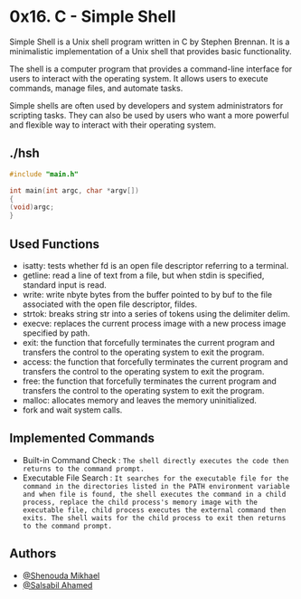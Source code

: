 
# 0x16. C - Simple Shell

Simple Shell is a Unix shell program written in C by Stephen Brennan. It is a minimalistic implementation of a Unix shell that provides basic functionality.

The shell is a computer program that provides a command-line interface for users to interact with the operating system. It allows users to execute commands, manage files, and automate tasks.

Simple shells are often used by developers and system administrators for scripting tasks. They can also be used by users who want a more powerful and flexible way to interact with their operating system.

## ./hsh

```c
#include "main.h"

int main(int argc, char *argv[])
{
(void)argc;
}
```

## Used Functions
- isatty: tests whether fd is an open file descriptor referring to a terminal.
- getline: read a line of text from a file, but when stdin is specified, standard input is read.
- write: write nbyte bytes from the buffer pointed to by buf to the file associated with the open file         descriptor, fildes.
- strtok: breaks string str into a series of tokens using the delimiter delim.
- execve: replaces the current process image with a new process image specified by path.
- exit: the function that forcefully terminates the current program and transfers the control to the operating system to exit the program.
- access: the function that forcefully terminates the current program and transfers the control to the operating system to exit the program.
- free: the function that forcefully terminates the current program and transfers the control to the operating system to exit the program.
- malloc: allocates memory and leaves the memory uninitialized.
- fork and wait system calls.

## Implemented Commands


- Built-in Command Check : ```The shell directly executes the code then returns to the command prompt.```
- Executable File Search : ```It searches for the executable file for the command in the directories listed in the PATH environment variable and when file is found, the shell executes the command in a child process, replace the child process's memory image with the executable file, child process executes the external command then exits. The shell waits for the child process to exit then returns to the command prompt.```

## Authors

- [@Shenouda Mikhael](https://github.com/shenoudaMikhael)
- [@Salsabil Ahamed](https://github.com/salsapil)
